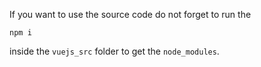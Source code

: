 If you want to use the source code do not forget to run the

```
npm i
```

inside the `vuejs_src` folder to get the `node_modules`.
